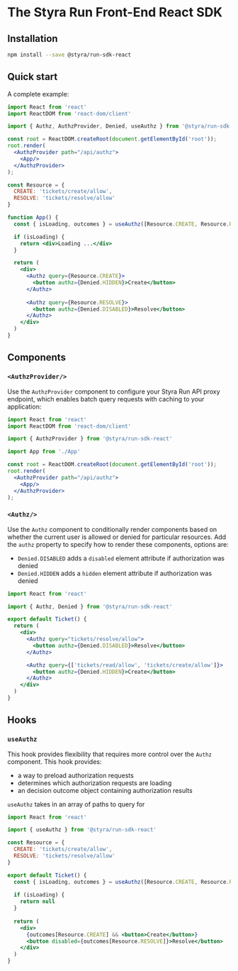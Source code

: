 # The Styra Run Front-End React SDK

## Installation
```sh
npm install --save @styra/run-sdk-react
```

## Quick start
A complete example:
```jsx
import React from 'react'
import ReactDOM from 'react-dom/client'

import { Authz, AuthzProvider, Denied, useAuthz } from '@styra/run-sdk-react'

const root = ReactDOM.createRoot(document.getElementById('root'));
root.render(
  <AuthzProvider path="/api/authz">
    <App/>
  </AuthzProvider>
);

const Resource = {
  CREATE: 'tickets/create/allow',
  RESOLVE: 'tickets/resolve/allow'
}

function App() {
  const { isLoading, outcomes } = useAuthz([Resource.CREATE, Resource.RESOLVE])

  if (isLoading) {
    return <div>Loading ...</div>
  }

  return (
    <div>
      <Authz query={Resource.CREATE}>
        <button authz={Denied.HIDDEN}>Create</button>
      </Authz>
      
      <Authz query={Resource.RESOLVE}>
        <button authz={Denied.DISABLED}>Resolve</button>
      </Authz>
    </div>
  )
}
```

## Components

### `<AuthzProvider/>`
Use the `AuthzProvider` component to configure your Styra Run API proxy endpoint, which enables batch query requests with caching to your application:
```jsx
import React from 'react'
import ReactDOM from 'react-dom/client'

import { AuthzProvider } from '@styra/run-sdk-react'

import App from './App'

const root = ReactDOM.createRoot(document.getElementById('root'));
root.render(
  <AuthzProvider path="/api/authz">
    <App/>
  </AuthzProvider>
);
```

### `<Authz/>`
Use the `Authz` component to conditionally render components based on whether the current user is allowed or denied for particular resources. Add the `authz` property to specify how to render these components, options are:

- `Denied.DISABLED` adds a `disabled` element attribute if authorization was denied
- `Denied.HIDDEN` adds a `hidden` element attribute if authorization was denied

```jsx
import React from 'react'

import { Authz, Denied } from '@styra/run-sdk-react'

export default Ticket() {
  return (
    <div>
      <Authz query="tickets/resolve/allow">
        <button authz={Denied.DISABLED}>Resolve</button>
      </Authz>

      <Authz query={['tickets/read/allow', 'tickets/create/allow']}>
        <button authz={Denied.HIDDEN}>Create</button>
      </Authz>
    </div>
  )
}
```

## Hooks

### `useAuthz`
This hook provides flexibility that requires more control over the `Authz` component. This hook provides:
- a way to preload authorization requests
- determines which authorization requests are loading
- an decision outcome object containing authorization results

`useAuthz` takes in an array of paths to query for
```jsx
import React from 'react'

import { useAuthz } from '@styra/run-sdk-react'

const Resource = {
  CREATE: 'tickets/create/allow',
  RESOLVE: 'tickets/resolve/allow'
}

export default Ticket() {
  const { isLoading, outcomes } = useAuthz([Resource.CREATE, Resource.RESOLVE])
  
  if (isLoading) {
    return null
  }
  
  return (
    <div>
      {outcomes[Resource.CREATE] && <button>Create</button>}
      <button disabled={outcomes[Resource.RESOLVE]}>Resolve</button>
    </div>
  )
}
```

